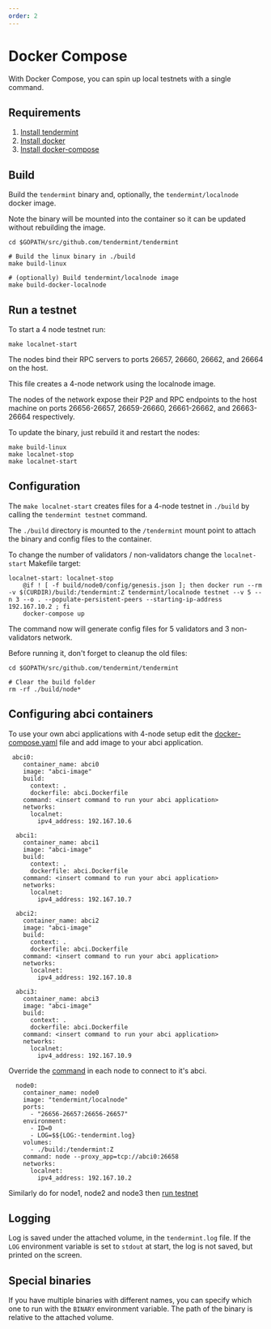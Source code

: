```yaml
---
order: 2
---
```


# Docker Compose

With Docker Compose, you can spin up local testnets with a single command.

## Requirements

1. [Install tendermint](../introduction/install.md)
2. [Install docker](https://docs.docker.com/engine/installation/)
3. [Install docker-compose](https://docs.docker.com/compose/install/)

## Build

Build the `tendermint` binary and, optionally, the `tendermint/localnode`
docker image.

Note the binary will be mounted into the container so it can be updated without
rebuilding the image.

```
cd $GOPATH/src/github.com/tendermint/tendermint

# Build the linux binary in ./build
make build-linux

# (optionally) Build tendermint/localnode image
make build-docker-localnode
```

## Run a testnet

To start a 4 node testnet run:

```
make localnet-start
```

The nodes bind their RPC servers to ports 26657, 26660, 26662, and 26664 on the
host.

This file creates a 4-node network using the localnode image.

The nodes of the network expose their P2P and RPC endpoints to the host machine
on ports 26656-26657, 26659-26660, 26661-26662, and 26663-26664 respectively.

To update the binary, just rebuild it and restart the nodes:

```
make build-linux
make localnet-stop
make localnet-start
```

## Configuration

The `make localnet-start` creates files for a 4-node testnet in `./build` by
calling the `tendermint testnet` command.

The `./build` directory is mounted to the `/tendermint` mount point to attach
the binary and config files to the container.

To change the number of validators / non-validators change the `localnet-start` Makefile target:

```
localnet-start: localnet-stop
	@if ! [ -f build/node0/config/genesis.json ]; then docker run --rm -v $(CURDIR)/build:/tendermint:Z tendermint/localnode testnet --v 5 --n 3 --o . --populate-persistent-peers --starting-ip-address 192.167.10.2 ; fi
	docker-compose up
```

The command now will generate config files for 5 validators and 3
non-validators network.

Before running it, don't forget to cleanup the old files:

```
cd $GOPATH/src/github.com/tendermint/tendermint

# Clear the build folder
rm -rf ./build/node*
```

## Configuring abci containers

To use your own abci applications with 4-node setup edit the [docker-compose.yaml](https://github.com/tendermint/tendermint/blob/master/docker-compose.yml) file and add image to your abci application.

```
 abci0:
    container_name: abci0
    image: "abci-image"
    build:
      context: .
      dockerfile: abci.Dockerfile
    command: <insert command to run your abci application>
    networks:
      localnet:
        ipv4_address: 192.167.10.6

  abci1:
    container_name: abci1
    image: "abci-image"
    build:
      context: .
      dockerfile: abci.Dockerfile
    command: <insert command to run your abci application>
    networks:
      localnet:
        ipv4_address: 192.167.10.7

  abci2:
    container_name: abci2
    image: "abci-image"
    build:
      context: .
      dockerfile: abci.Dockerfile
    command: <insert command to run your abci application>
    networks:
      localnet:
        ipv4_address: 192.167.10.8

  abci3:
    container_name: abci3
    image: "abci-image"
    build:
      context: .
      dockerfile: abci.Dockerfile
    command: <insert command to run your abci application>
    networks:
      localnet:
        ipv4_address: 192.167.10.9

```

Override the [command](https://github.com/tendermint/tendermint/blob/master/networks/local/localnode/Dockerfile#L12) in each node to connect to it's abci.

```
  node0:
    container_name: node0
    image: "tendermint/localnode"
    ports:
      - "26656-26657:26656-26657"
    environment:
      - ID=0
      - LOG=$${LOG:-tendermint.log}
    volumes:
      - ./build:/tendermint:Z
    command: node --proxy_app=tcp://abci0:26658
    networks:
      localnet:
        ipv4_address: 192.167.10.2
```

Similarly do for node1, node2 and node3 then [run testnet](https://github.com/tendermint/tendermint/blob/master/docs/networks/docker-compose.md#run-a-testnet)

## Logging

Log is saved under the attached volume, in the `tendermint.log` file. If the
`LOG` environment variable is set to `stdout` at start, the log is not saved,
but printed on the screen.

## Special binaries

If you have multiple binaries with different names, you can specify which one
to run with the `BINARY` environment variable. The path of the binary is relative
to the attached volume.
